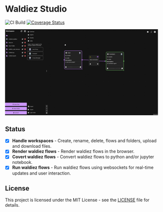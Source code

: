# Waldiez Studio

![CI Build](https://github.com/waldiez/studio/actions/workflows/main.yaml/badge.svg) [![Coverage Status](https://coveralls.io/repos/github/waldiez/studio/badge.svg)](https://coveralls.io/github/waldiez/studio)

![Screenshot](https://github.com/waldiez/studio/blob/main/public/files/screenshots/1.webp)

## Status

- [x] **Handle workspaces** - Create, rename, delete, flows and folders, upload and download files.
- [x] **Render waldiez flows** - Render waldiez flows in the browser.
- [x] **Covert waldiez flows** - Convert waldiez flows to python and/or jupyter notebook.
- [x] **Run waldiez flows** - Run waldiez flows using websockets for real-time updates and user interaction.

## License

This project is licensed under the MIT License - see the [LICENSE](https://github.com/waldiez/studio/blob/main/LICENSE) file for details.
